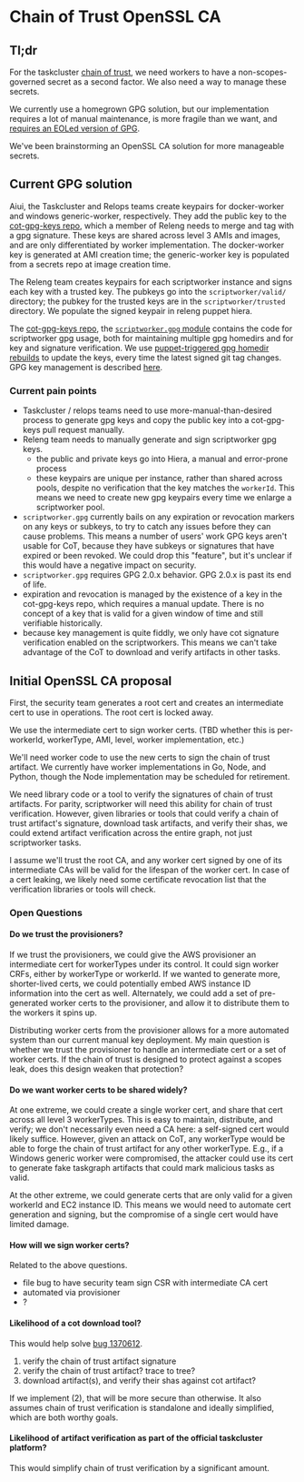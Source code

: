 # Chain of Trust OpenSSL CA

## Tl;dr

For the taskcluster [chain of trust](http://scriptworker.readthedocs.io/en/latest/chain_of_trust.html), we need workers to have a non-scopes-governed secret as a second factor. We also need a way to manage these secrets.

We currently use a homegrown GPG solution, but our implementation requires a lot of manual maintenance, is more fragile than we want, and [requires an EOLed version of GPG](https://github.com/mozilla-releng/scriptworker/issues/124).

We've been brainstorming an OpenSSL CA solution for more manageable secrets.

## Current GPG solution

Aiui, the Taskcluster and Relops teams create keypairs for docker-worker and windows generic-worker, respectively. They add the public key to the [cot-gpg-keys repo](https://github.com/mozilla-releng/cot-gpg-keys), which a member of Releng needs to merge and tag with a gpg signature. These keys are shared across level 3 AMIs and images, and are only differentiated by worker implementation. The docker-worker key is generated at AMI creation time; the generic-worker key is populated from a secrets repo at image creation time.

The Releng team creates keypairs for each scriptworker instance and signs each key with a trusted key. The pubkeys go into the `scriptworker/valid/` directory; the pubkey for the trusted keys are in the `scriptworker/trusted` directory. We populate the signed keypair in releng puppet hiera.

The [cot-gpg-keys repo](https://github.com/mozilla-releng/cot-gpg-keys), the [`scriptworker.gpg` module](https://github.com/mozilla-releng/scriptworker/blob/master/scriptworker/gpg.py) contains the code for scriptworker gpg usage, both for maintaining multiple gpg homedirs and for key and signature verification. We use [puppet-triggered gpg homedir rebuilds](https://hg.mozilla.org/build/puppet/file/d90611235731/modules/scriptworker/manifests/chain_of_trust.pp#l61) to update the keys, every time the latest signed git tag changes. GPG key management is described [here](http://scriptworker.readthedocs.io/en/latest/chain_of_trust.html#chain-of-trust-gpg-key-management).

### Current pain points

- Taskcluster / relops teams need to use more-manual-than-desired process to generate gpg keys and copy the public key into a cot-gpg-keys pull request manually.
- Releng team needs to manually generate and sign scriptworker gpg keys.
  - the public and private keys go into Hiera, a manual and error-prone process
  - these keypairs are unique per instance, rather than shared across pools, despite no verification that the key matches the `workerId`. This means we need to create new gpg keypairs every time we enlarge a scriptworker pool.
- `scriptworker.gpg` currently bails on any expiration or revocation markers on any keys or subkeys, to try to catch any issues before they can cause problems. This means a number of users' work GPG keys aren't usable for CoT, because they have subkeys or signatures that have expired or been revoked. We could drop this "feature", but it's unclear if this would have a negative impact on security.
- `scriptworker.gpg` requires GPG 2.0.x behavior. GPG 2.0.x is past its end of life.
- expiration and revocation is managed by the existence of a key in the cot-gpg-keys repo, which requires a manual update. There is no concept of a key that is valid for a given window of time and still verifiable historically.
- because key management is quite fiddly, we only have cot signature verification enabled on the scriptworkers. This means we can't take advantage of the CoT to download and verify artifacts in other tasks.

## Initial OpenSSL CA proposal

First, the security team generates a root cert and creates an intermediate cert to use in operations. The root cert is locked away.

We use the intermediate cert to sign worker certs. (TBD whether this is per-workerId, workerType, AMI, level, worker implementation, etc.)

We'll need worker code to use the new certs to sign the chain of trust artifact. We currently have worker implementations in Go, Node, and Python, though the Node implementation may be scheduled for retirement.

We need library code or a tool to verify the signatures of chain of trust artifacts. For parity, scriptworker will need this ability for chain of trust verification. However, given libraries or tools that could verify a chain of trust artifact's signature, download task artifacts, and verify their shas, we could extend artifact verification across the entire graph, not just scriptworker tasks.

I assume we'll trust the root CA, and any worker cert signed by one of its intermediate CAs will be valid for the lifespan of the worker cert. In case of a cert leaking, we likely need some certificate revocation list that the verification libraries or tools will check.

### Open Questions

#### Do we trust the provisioners?

If we trust the provisioners, we could give the AWS provisioner an intermediate cert for workerTypes under its control. It could sign worker CRFs, either by workerType or workerId. If we wanted to generate more, shorter-lived certs, we could potentially embed AWS instance ID information into the cert as well. Alternately, we could add a set of pre-generated worker certs to the provisioner, and allow it to distribute them to the workers it spins up.

Distributing worker certs from the provisioner allows for a more automated system than our current manual key deployment. My main question is whether we trust the provisioner to handle an intermediate cert or a set of worker certs. If the chain of trust is designed to protect against a scopes leak, does this design weaken that protection?

#### Do we want worker certs to be shared widely?

At one extreme, we could create a single worker cert, and share that cert across all level 3 workerTypes. This is easy to maintain, distribute, and verify; we don't necessarily even need a CA here: a self-signed cert would likely suffice. However, given an attack on CoT, any workerType would be able to forge the chain of trust artifact for any other workerType. E.g., if a Windows generic worker were compromised, the attacker could use its cert to generate fake taskgraph artifacts that could mark malicious tasks as valid.

At the other extreme, we could generate certs that are only valid for a given workerId and EC2 instance ID. This means we would need to automate cert generation and signing, but the compromise of a single cert would have limited damage.

#### How will we sign worker certs?

Related to the above questions.

- file bug to have security team sign CSR with intermediate CA cert
- automated via provisioner
- ?

#### Likelihood of a cot download tool?

This would help solve [bug 1370612](https://bugzilla.mozilla.org/show_bug.cgi?id=1370612).

1. verify the chain of trust artifact signature
1. verify the chain of trust artifact? trace to tree?
1. download artifact(s), and verify their shas against cot artifact?

If we implement (2), that will be more secure than otherwise. It also assumes chain of trust verification is standalone and ideally simplified, which are both worthy goals.

#### Likelihood of artifact verification as part of the official taskcluster platform?

This would simplify chain of trust verification by a significant amount.
